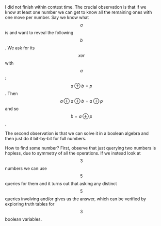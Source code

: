 I did not finish within contest time.  The crucial observation is that if we know at least one number we can get to know all the remaining ones with one move per number.  Say we know what $$a$$ is and want to reveal the following $$b$$.  We ask for its $$xor$$ with $$a$$: $$a \oplus b = p$$.  Then $$a \oplus a \oplus b = a \oplus p$$ and so $$b = a \oplus p$$.

The second observation is that we can solve it in a boolean algebra and then just do it bit-by-bit for full numbers.

How to find some number?  First, observe that just querying two numbers is hopless, due to symmetry of all the operations.  If we instead look at $$3$$ numbers we can use $$5$$ queries for them and it turns out that asking any distinct $$5$$ queries involving and/or gives us the answer, which can be verified by exploring truth tables for $$3$$ boolean variables.
